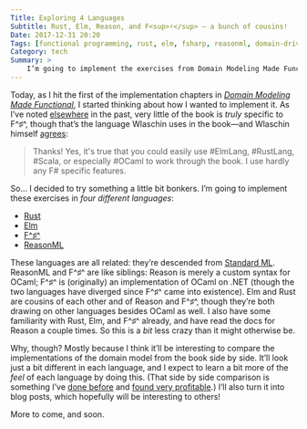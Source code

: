 ```yaml
---
Title: Exploring 4 Languages
Subtitle: Rust, Elm, Reason, and F<sup>♯</sup> – a bunch of cousins!
Date: 2017-12-31 20:20
Tags: [functional programming, rust, elm, fsharp, reasonml, domain-driven design, four-languages]
Category: tech
Summary: >
    I’m going to implement the exercises from Domain Modeling Made Functional in Rust, Elm, ReasonML, and F♯… because I think it'll be an interesting learning experience and a lot of fun!
---
```


Today, as I hit the first of the implementation chapters in [_Domain Modeling Made Functional_](https://pragprog.com/book/swdddf/domain-modeling-made-functional), I started thinking about how I wanted to implement it. As I’ve noted [elsewhere](https://twitter.com/chriskrycho/status/934170826718429184) in the past, very little of the book is _truly_ specific to F^♯^, though that’s the language Wlaschin uses in the book—and Wlaschin himself [agrees](https://twitter.com/ScottWlaschin/status/934177554331848705):

> Thanks! Yes, it's true that you could easily use #ElmLang, #RustLang, #Scala, or especially #OCaml to work through the book. I use hardly any F# specific features.

So… I decided to try something a little bit bonkers. I’m going to implement these exercises in _four different languages_:

* [Rust](https://www.rust-lang.org)
* [Elm](http://elm-lang.org)
* [F^♯^](http://fsharp.org)
* [ReasonML](https://reasonml.github.io)

These languages are all related: they’re descended from [Standard ML](http://smlnj.org/sml.html). ReasonML and F^♯^ are like siblings: Reason is merely a custom syntax for OCaml; F^♯^ is (originally) an implementation of OCaml on .NET (though the two languages have diverged since F^♯^ came into existence). Elm and Rust are cousins of each other and of Reason and F^♯^, though they’re both drawing on other languages besides OCaml as well. I also have some familiarity with Rust, Elm, and F^♯^ already, and have read the docs for Reason a couple times. So this is a _bit_ less crazy than it might otherwise be.

Why, though? Mostly because I think it’ll be interesting to compare the implementations of the domain model from the book side by side. It’ll look just a bit different in each language, and I expect to learn a bit more of the _feel_ of each language by doing this. (That side by side comparison is something I’ve [done before](http://www.chriskrycho.com/rust-and-swift.html 'Series: Rust and Swift') and [found very profitable](http://www.chriskrycho.com/2015/rust-and-swift-v.html 'Part V: The value (and challenge) of learning languages in parallel.').) I’ll also turn it into blog posts, which hopefully will be interesting to others!

More to come, and soon.

